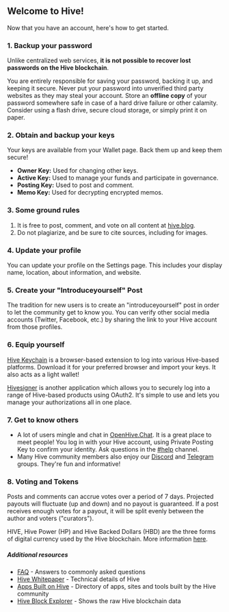<span id="disable_router_nav_history_direction_check"></span>

## Welcome to Hive!

Now that you have an account, here's how to get started.

### 1. Backup your password

Unlike centralized web services, **it is not possible to recover lost passwords on the Hive blockchain**.

You are entirely responsible for saving your password, backing it up, and keeping it secure. Never put your password into unverified third party websites as they may steal your account. Store an **offline copy** of your password somewhere safe in case of a hard drive failure or other calamity. Consider using a flash drive, secure cloud storage, or simply print it on paper.

### 2. Obtain and backup your keys

Your keys are available from your Wallet page. Back them up and keep them secure!

- **Owner Key:** Used for changing other keys.
- **Active Key:** Used to manage your funds and participate in governance.
- **Posting Key:** Used to post and comment.
- **Memo Key:** Used for decrypting encrypted memos.

### 3. Some ground rules

1. It is free to post, comment, and vote on all content at <a target="_blank" href="https://hive.blog">hive.blog</a>.
2. Do not plagiarize, and be sure to cite sources, including for images.

### 4. Update your profile

You can update your profile on the Settings page. This includes your display name, location, about information, and website.

### 5. Create your "Introduceyourself" Post

The tradition for new users is to create an "introduceyourself" post in order to let the community get to know you. You can verify other social media accounts (Twitter, Facebook, etc.) by sharing the link to your Hive account from those profiles.

### 6. Equip yourself

[Hive Keychain](https://hive-keychain.com) is a browser-based extension to log into various Hive-based platforms. Download it for your preferred browser and import your keys. It also acts as a light wallet!

[Hivesigner](https://hivesigner.com) is another application which allows you to securely log into a range of Hive-based products using OAuth2. It's simple to use and lets you manage your authorizations all in one place.

### 7. Get to know others

- A lot of users mingle and chat in [OpenHive.Chat](https://openhive.chat/). It is a great place to meet people! You log in with your Hive account, using Private Posting Key to confirm your identity. Ask questions in the [\#help](https://openhive.chat/channel/help) channel.
- Many Hive community members also enjoy our [Discord](https://myhive.li/discord) and [Telegram](https://t.me/hiveblockchain) groups. They're fun and informative!

### 8. Voting and Tokens

Posts and comments can accrue votes over a period of 7 days. Projected payouts will fluctuate (up and down) and no payout is guaranteed. If a post receives enough votes for a payout, it will be split evenly between the author and voters ("curators").

HIVE, Hive Power (HP) and Hive Backed Dollars (HBD) are the three forms of digital currency used by the Hive blockchain. More information [here](https://hive.blog/faq.html#What_is_the_difference_between_HIVE__HIVE_Power__and_Hive_Dollars).

##### Additional resources

- [FAQ](https://hive.blog/faq.html) - Answers to commonly asked questions
- [Hive Whitepaper](https://hive.io/whitepaper.pdf) - Technical details of Hive
- [Apps Built on Hive](https://hiveprojects.io/) - Directory of apps, sites and tools built by the Hive community
- [Hive Block Explorer](https://hiveblocks.com/) - Shows the raw Hive blockchain data
